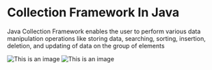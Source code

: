# Collection Framework In Java
Java Collection Framework enables the user to perform various data manipulation operations like storing data, searching, sorting, insertion, deletion, and updating of data on the group of elements

![This is an image](https://www.oracle.com/a/tech/img/rc10-java-badge-3.png)
![This is an image](https://avatars.githubusercontent.com/u/109135089?s=400&u=26dcc598287c0ab8b2de1cb87ea6d75891ad77c2&v=4)
